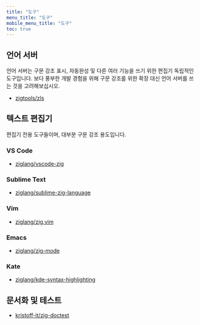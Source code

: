 ```yaml
---
title: "도구"
menu_title: "도구"
mobile_menu_title: "도구"
toc: true
---
```


## 언어 서버
언어 서버는 구문 강조 표시, 자동완성 및 다른 여러 기능을 쓰기 위한 편집기 독립적인 도구입니다. 보다 풍부한 개발 경험을 위해 구문 강조를 위한 확장 대신 언어 서버를 쓰는 것을 고려해보십시오.

- [zigtools/zls](https://github.com/zigtools/zls)

## 텍스트 편집기
편집기 전용 도구들이며, 대부분 구문 강조 용도입니다.

### VS Code
- [ziglang/vscode-zig](https://github.com/ziglang/vscode-zig)

### Sublime Text
- [ziglang/sublime-zig-language](https://github.com/ziglang/sublime-zig-language)

### Vim
- [ziglang/zig.vim](https://github.com/ziglang/zig.vim)

### Emacs
- [ziglang/zig-mode](https://github.com/ziglang/zig-mode)

### Kate
- [ziglang/kde-syntax-highlighting](https://github.com/ziglang/kde-syntax-highlighting)

## 문서화 및 테스트
- [kristoff-it/zig-doctest](https://github.com/kristoff-it/zig-doctest)

